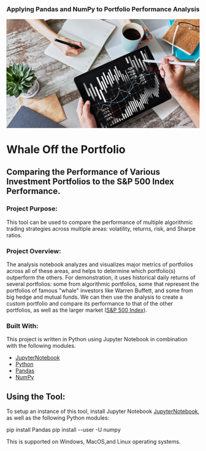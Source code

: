 <h3 align="center">Applying Pandas and NumPy to Portfolio Performance Analysis</h3>
<p align="center">
  <a href="ttps://https://github.com/bgregory0913/Whale_Off_the_Portfolio">
    <img src="portfolio-analysis.png" alt="portfolio-analysis" align="center">
  </a>
</p>

# __Whale Off the Portfolio__

## Comparing the Performance of Various Investment Portfolios to the S&P 500 Index Performance. 

### Project Purpose:
This tool can be used to compare the performance of multiple algorithmic trading strategies across multiple areas: volatility, returns, risk, and Sharpe ratios.

### Project Overview:
The analysis notebook analyzes and visualizes major metrics of portfolios across all of these areas, and helps to determine which portfolio(s) outperform the others. For demonstration, it uses historical daily returns of several portfolios: some from algorithmic portfolios, some that represent the portfolios of famous "whale" investors like Warren Buffett, and some from big hedge and mutual funds. We can then use the analysis to create a custom portfolio and compare its performance to that of the other portfolios, as well as the larger market ([S&P 500 Index](https://en.wikipedia.org/wiki/S%26P/TSX_60)).

### Built With:
This project is written in Python using Jupyter Notebook in combination with the following modules.
* [JupyterNotebook](https://jupyter.org/)
* [Python](https://www.python.org/)
* [Pandas](https://pandas.pydata.org/)
* [NumPy](https://numpy.org/)

    
## Using the Tool:
To setup an instance of this tool, install Jupyter Notebook [JupyterNotebook](https://jupyter.org/), as well as the following Python modules:

pip install Pandas
pip install --user -U numpy

This is supported on Windows, MacOS,and Linux operating systems.

